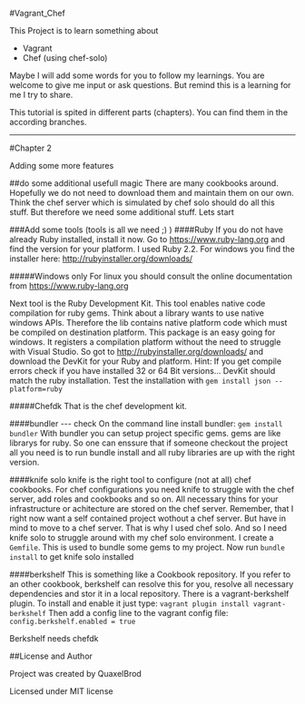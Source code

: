 #Vagrant_Chef

This Project is to learn something about
- Vagrant
- Chef (using chef-solo)

Maybe I will add some words for you to follow my learnings. You are welcome to give me input or ask questions.
But remind this is a learning for me I try to share.

This tutorial is spited in different parts (chapters). You can find them in the according branches.
 
---

#Chapter 2


Adding some more features

##do some additional usefull magic
There are many cookbooks around. Hopefully we do not need to download them and maintain them on our own. Think the chef 
server which is simulated by chef solo should do all this stuff. But therefore we need some additional stuff.
Lets start

###Add some tools (tools is all we need ;) )
####Ruby
If you do not have already Ruby installed, install it now. Go to https://www.ruby-lang.org and find the version for 
your platform. I used Ruby 2.2. For windows you find the installer here: http://rubyinstaller.org/downloads/
    
#####Windows only
For linux you should consult the online documentation from https://www.ruby-lang.org

Next tool is the Ruby Development Kit. This tool enables native code compilation for ruby gems. Think about a library 
wants to use native windows APIs. Therefore the lib contains native platform code which must be compiled on destination 
platform. This package is an easy going for windows. It registers a compilation platform without the need to struggle 
with Visual Studio. 
So got to http://rubyinstaller.org/downloads/ and download the DevKit for your Ruby and platform.
Hint: If you get compile errors check if you have installed 32 or 64 Bit versions... DevKit should match the ruby 
installation. Test the installation with `gem install json --platform=ruby`

#####Chefdk
That is the chef development kit. 

####bundler   ---  check
On the command line install bundler:
`gem install bundler`
With bundler you can setup project specific gems. gems are like librarys for ruby. So one can enssure that if someone 
checkout the project all you need is to run bundle install and all ruby libraries are up with the right version.

####knife solo
knife is the right tool to configure (not at all) chef cookbooks. For chef configurations you need knife to struggle 
with the chef server, add roles and cookbooks and so on. All necessary thins for your infrastructure or achitecture are 
stored on the chef server. Remember, that I right now want a self contained project wothout a chef server. But have in 
mind to move to a chef server. That is why I used chef solo. And so I need knife solo to struggle around with my 
chef solo environment.
I create a `Gemfile`. This is used to bundle some gems to my project.
Now run `bundle install` to get knife solo installed

####berkshelf
This is something like a Cookbook repository. If you refer to an other cookbook, berkshelf can resolve this for you, 
resolve all necessary dependencies and stor it in a local repository.
There is a vagrant-berkshelf plugin. To install and enable it just type:
`vagrant plugin install vagrant-berkshelf`
Then add a config line to the vagrant config file:
`config.berkshelf.enabled = true`

Berkshelf needs chefdk 








##License and Author

Project was created by QuaxelBrod

Licensed under MIT license
